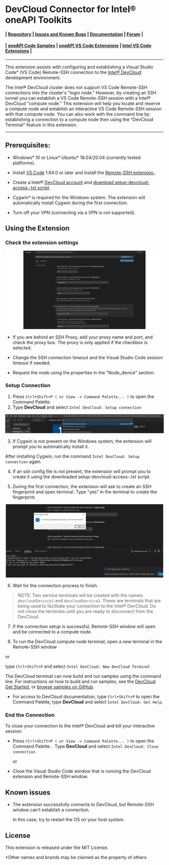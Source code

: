 # DevCloud Connector for Intel® oneAPI Toolkits

#### | [Repository][vsix-repo] | [Issues and Known Bugs][vsix-issues] | [Documentation][vsix-docs] | [Forum][vsix-forum] |

[vsix-repo]:   <https://github.com/intel/vscode-oneapi-devcloud-connector>
[vsix-issues]: <https://github.com/intel/vscode-oneapi-devcloud-connector/issues>
[vsix-docs]:   <https://github.com/intel/vscode-oneapi-devcloud-connector#readme>
[vsix-forum]:  <https://community.intel.com/t5/Intel-DevCloud/bd-p/devcloud>


#### | [oneAPI Code Samples][oneapi-samples] | [oneAPI VS Code Extensions][oneapi-extensions] | [Intel VS Code Extensions][intel-extensions] |

[oneapi-samples]:    <https://github.com/oneapi-src/oneAPI-samples>
[oneapi-extensions]: <https://marketplace.visualstudio.com/search?term=oneapi&target=VSCode>
[intel-extensions]:  <https://marketplace.visualstudio.com/publishers/intel-corporation>

***

This extension assists with configuring and establishing a Visual Studio Code* (VS Code) Remote-SSH
connection to the [Intel® DevCloud](https://devcloud.intel.com/oneapi/)
development environment.

The Intel® DevCloud cluster does not support VS Code Remote-SSH connections
into the cluster's "login node." However, by creating an SSH tunnel you can
establish a VS Code Remote-SSH session with a Intel® DevCloud "compute node."
This extension will help you locate and reserve a compute node and establish
an interactive VS Code Remote-SSH session with that compute node. You can also
work with the command line by establishing a connection to a compute node then
using the "DevCloud Terminal" feature in this extension.

***


## Prerequisites:

* Windows* 10 or Linux* Ubuntu* 18.04/20.04 (currently tested platforms).

* Install [VS Code](https://code.visualstudio.com/download) 1.64.0 or later and install the [Remote-SSH
extension.](https://marketplace.visualstudio.com/items?itemName=ms-vscode-remote.remote-ssh).

* Create a Intel® [DevCloud account](https://devcloud.intel.com/oneapi/home/) and [download setup-devcloud-access-<user>.txt script](https://devcloud.intel.com/oneapi/documentation/connect-with-ssh-windows-cygwin/#configure-ssh-connection).

* Cygwin* is required for the Windows system. The extension will automatically install Cygwin during the first connection.

* Turn off your VPN (connecting via a VPN is not supported).


## Using the Extension

### Check the extension settings

![image](media/use_the_ext2.png)

*  If you are behind an SSH Proxy, add your proxy name and port, and check the
   proxy box. The proxy is only applied if the checkbox is selected.

*  Change the SSH connection timeout and the Visual Studio Code session timeout
   if needed.

*  Request the node using the properties in the "Node_device" section.

### Setup Connection

1. Press `Ctrl+Shift+P ( or View -> Command Palette... )` to open the Command Palette.
2. Type **DevCloud** and select `Intel DevCloud: Setup connection`

![image](media/use_the_ext3.png)


3.  If Cygwin is not present on the Windows system, the extension will prompt
   you to automatically install it.

   After installing Cygwin, run the command `Intel DevCloud: Setup connection` again.

4.  If an ssh config file is not present, the extension will prompt you to
   create it using the downloaded setup-devcloud-access-<user>.txt script.

5.  During the first connection, the extension will ask to create an SSH
   fingerprint and open terminal. Type "yes" in the terminal to create the
   fingerprint.
   
![image](media/use_the_ext4.png)

6. Wait for the connection process to finish.

> NOTE: Two service terminals will be created with the names:
`devcloudService1` and `devcloudService2`.
These are terminals that are being used to facilitate your
connection to the Intel® DevCloud. Do not close the terminals until you are
ready to disconnect from the DevCloud.


7. If the connection setup is successful, Remote-SSH window will open and be
  connected to a compute node.

8. To run the DevCloud compute node terminal, open a new terminal in the
  Remote-SSH window

  or

  type `Ctrl+Shift+P`  and select `Intel DevCloud: New DevCloud Terminal`

  The DevCloud terminal can now build and run samples using the command line.
  For instructions on how to build and run samples, see the
  [DevCloud Get Started](https://devcloud.intel.com/oneapi/get_started/),
  or [browse samples on GitHub](https://github.com/oneapi-src/oneAPI-samples).


* For access to DevCloud documentation, type `Ctrl+Shift+P` to open the
  Command Palette, type **DevCloud** and select `Intel DevCloud: Get Help`.


### End the Connection

  To close your connection to the Intel® DevCloud and kill your interactive session:

* Press `Ctrl+Shift+P ( or View -> Command Palette... )` to open the Command Palette.
. Type **DevCloud** and select `Intel DevCloud: Close connection`

  or

* Close the Visual Studio Code window that is running the DevCloud extension and Remote-SSH window.

## Known issues

* The extension successfully connects to DevCloud, but Remote-SSH window can't establish a connection.

  In this case, try to restart the OS on your host system.

## License
This extension is released under the MIT License.

*Other names and brands may be claimed as the property of others.


